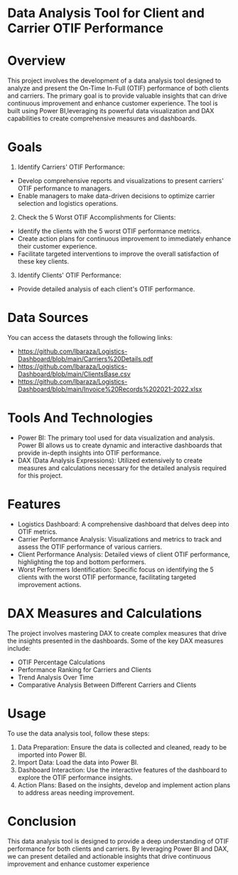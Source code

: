 # Data Analysis Tool for Client and Carrier OTIF Performance

# Overview
This project involves the development of a data analysis tool designed to analyze and present the On-Time In-Full (OTIF) performance of both clients and carriers.
The primary goal is to provide valuable insights that can drive continuous improvement and enhance customer experience. 
The tool is built using Power BI,leveraging its powerful data visualization and DAX capabilities to create comprehensive measures and dashboards.

# Goals
1. Identify Carriers' OTIF Performance:
- Develop comprehensive reports and visualizations to present carriers' OTIF performance to managers.
- Enable managers to make data-driven decisions to optimize carrier selection and logistics operations.
2. Check the 5 Worst OTIF Accomplishments for Clients:
- Identify the clients with the 5 worst OTIF performance metrics.
- Create action plans for continuous improvement to immediately enhance their customer experience.
- Facilitate targeted interventions to improve the overall satisfaction of these key clients.
3. Identify Clients' OTIF Performance:
- Provide detailed analysis of each client's OTIF performance.

# Data Sources
You can access the datasets through the following links:
- https://github.com/lbaraza/Logistics-Dashboard/blob/main/Carriers%20Details.pdf
- https://github.com/lbaraza/Logistics-Dashboard/blob/main/ClientsBase.csv
- https://github.com/lbaraza/Logistics-Dashboard/blob/main/Invoice%20Records%202021-2022.xlsx
# Tools And Technologies
- Power BI: The primary tool used for data visualization and analysis. Power BI allows us to create dynamic and interactive dashboards that provide in-depth insights into OTIF performance.
- DAX (Data Analysis Expressions): Utilized extensively to create measures and calculations necessary for the detailed analysis required for this project.

# Features
- Logistics Dashboard: A comprehensive dashboard that delves deep into OTIF metrics.
- Carrier Performance Analysis: Visualizations and metrics to track and assess the OTIF performance of various carriers.
- Client Performance Analysis: Detailed views of client OTIF performance, highlighting the top and bottom performers.
- Worst Performers Identification: Specific focus on identifying the 5 clients with the worst OTIF performance, facilitating targeted improvement actions.
# DAX Measures and Calculations
The project involves mastering DAX to create complex measures that drive the insights presented in the dashboards. Some of the key DAX measures include:
- OTIF Percentage Calculations
- Performance Ranking for Carriers and Clients
- Trend Analysis Over Time
- Comparative Analysis Between Different Carriers and Clients
# Usage
To use the data analysis tool, follow these steps:

1. Data Preparation: Ensure the data is collected and cleaned, ready to be imported into Power BI.
2. Import Data: Load the data into Power BI.
3. Dashboard Interaction: Use the interactive features of the dashboard to explore the OTIF performance insights.
4. Action Plans: Based on the insights, develop and implement action plans to address areas needing improvement.
# Conclusion
This data analysis tool is designed to provide a deep understanding of OTIF performance for both clients and carriers. By leveraging Power BI and DAX, we can present detailed and actionable insights that drive continuous improvement and enhance customer experience
  
  


